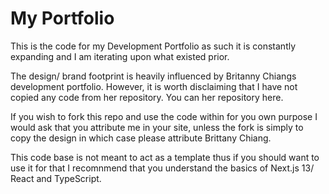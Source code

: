 # My Portfolio 

This is the code for my Development Portfolio as such it is constantly expanding and I am iterating upon what existed prior. 

The design/ brand footprint is heavily influenced by Britanny Chiangs development portfolio. However, it is worth disclaiming that I have not copied any code from her repository. You can her repository here. 

If you wish to fork this repo and use the code within for you own purpose I would ask that you attribute me in your site, unless the fork is simply to copy the design in which case please attribute Brittany Chiang.

This code base is not meant to act as a template thus if you should want to use it for that I recomnmend that you understand the basics of Next.js 13/ React and TypeScript. 